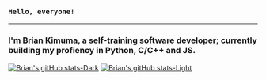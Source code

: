 ### `Hello, everyone!`
***
### I'm Brian Kimuma, a self-training software developer; currently building my profiency in Python, C/C++ and JS.

[![Brian's gitHub stats-Dark](https://github-readme-stats.vercel.app/api?username=bkimuma&show_icons=true&theme=dark#gh-dark-mode-only)](https://github.com/bkimuma/github-readme-stats#gh-dark-mode-only)
[![Brian's gitHub stats-Light](https://github-readme-stats.vercel.app/api?username=abkimuma&show_icons=true&theme=default#gh-light-mode-only)](https://github.com/bkimuma/github-readme-stats#gh-light-mode-only)
